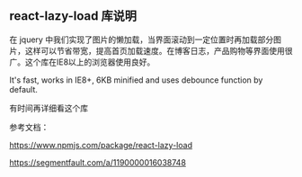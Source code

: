 ## react-lazy-load 库说明

在 jquery 中我们实现了图片的懒加载，当界面滚动到一定位置时再加载部分图片，这样可以节省带宽，提高首页加载速度。在博客日志，产品购物等界面使用很广。这个库在IE8以上的浏览器使用良好。

 It's fast, works in IE8+, 6KB minified and uses debounce function by default.

有时间再详细看这个库





参考文档：

https://www.npmjs.com/package/react-lazy-load

https://segmentfault.com/a/1190000016038748


